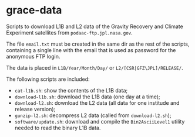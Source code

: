 # grace-data

Scripts to download L1B and L2 data of the Gravity Recovery and Climate Experiment satellites from `podaac-ftp.jpl.nasa.gov`.

The file `email.txt` must be created in the same dir as the rest of the scripts, containing a single line with the email that is used as password for the anonymous FTP login.

The data is placed in `L1B/Year/Month/Day/` or `L2/[CSR|GFZ\JPL]/RELEASE/`.

The following scripts are included:
- `cat-l1b.sh`: show the contents of the L1B data;
- `download-l1b.sh`: download the L1B data (one day at a time);
- `download-l2.sh`: download the L2 data (all data for one institude and release version);
- `gunzip-l2.sh`: decompress L2 data (called from `download-l2.sh`);
- `software/update.sh`: download and compile the `Bin2AsciiLevel1` utility needed to read the binary L1B data.
